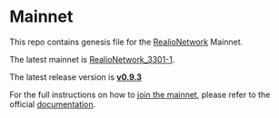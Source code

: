 # Mainnet

This repo contains genesis file for the [RealioNetwork](https://github.com/realiotech/realio-network) Mainnet.

The latest mainnet is [RealioNetwork_3301-1](./realionetwork_3301-1).

The latest release version is [**v0.9.3**](https://github.com/realiotech/realio-network/releases/tag/v0.9.3)

For the full instructions on how to [join the mainnet](https://docs.realio.network/mainnet/overview), please refer to the official [documentation](https://docs.realio.network/).
